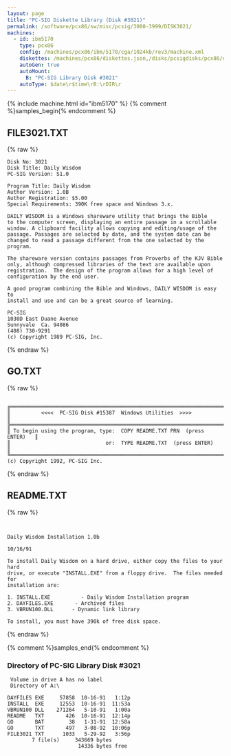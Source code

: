 ```yaml
---
layout: page
title: "PC-SIG Diskette Library (Disk #3021)"
permalink: /software/pcx86/sw/misc/pcsig/3000-3999/DISK3021/
machines:
  - id: ibm5170
    type: pcx86
    config: /machines/pcx86/ibm/5170/cga/1024kb/rev3/machine.xml
    diskettes: /machines/pcx86/diskettes.json,/disks/pcsigdisks/pcx86/diskettes.json
    autoGen: true
    autoMount:
      B: "PC-SIG Library Disk #3021"
    autoType: $date\r$time\rB:\rDIR\r
---
```


{% include machine.html id="ibm5170" %}
{% comment %}samples_begin{% endcomment %}

## FILE3021.TXT

{% raw %}
```
Disk No: 3021
Disk Title: Daily Wisdom
PC-SIG Version: S1.0

Program Title: Daily Wisdom
Author Version: 1.0B
Author Registration: $5.00
Special Requirements: 390K free space and Windows 3.x.

DAILY WISDOM is a Windows shareware utility that brings the Bible
to the computer screen, displaying an entire passage in a scrollable
window. A clipboard facility allows copying and editing/usage of the
passage. Passages are selected by date, and the system date can be
changed to read a passage different from the one selected by the
program.

The shareware version contains passages from Proverbs of the KJV Bible
only, although compressed libraries of the text are available upon
registration.  The design of the program allows for a high level of
configuration by the end user.

A good program combining the Bible and Windows, DAILY WISDOM is easy to
install and use and can be a great source of learning.

PC-SIG
1030D East Duane Avenue
Sunnyvale  Ca. 94086
(408) 730-9291
(c) Copyright 1989 PC-SIG, Inc.
```
{% endraw %}

## GO.TXT

{% raw %}
```

╔═════════════════════════════════════════════════════════════════════════╗
║          <<<<  PC-SIG Disk #15387  Windows Utilities  >>>>              ║
╠═════════════════════════════════════════════════════════════════════════╣
║ To begin using the program, type:  COPY README.TXT PRN  (press ENTER)   ║
║                               or:  TYPE README.TXT  (press ENTER)       ║
╚═════════════════════════════════════════════════════════════════════════╝
(c) Copyright 1992, PC-SIG Inc.
```
{% endraw %}

## README.TXT

{% raw %}
```


Daily Wisdom Installation 1.0b

10/16/91

To install Daily Wisdom on a hard drive, either copy the files to your hard
drive, or execute "INSTALL.EXE" from a floppy drive.  The files needed for
installation are:

1. INSTALL.EXE          - Daily Wisdom Installation program
2. DAYFILES.EXE       - Archived files
3. VBRUN100.DLL      - Dynamic link library

To install, you must have 390k of free disk space.

```
{% endraw %}

{% comment %}samples_end{% endcomment %}

### Directory of PC-SIG Library Disk #3021

     Volume in drive A has no label
     Directory of A:\

    DAYFILES EXE     57858  10-16-91   1:12p
    INSTALL  EXE     12553  10-16-91  11:53a
    VBRUN100 DLL    271264   5-10-91   1:00a
    README   TXT       426  10-16-91  12:14p
    GO       BAT        38   1-31-91  12:58a
    GO       TXT       497   3-08-92  10:06p
    FILE3021 TXT      1033   5-29-92   3:56p
            7 file(s)     343669 bytes
                           14336 bytes free
